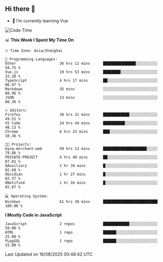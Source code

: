 ## Hi there 👋

- 🌱 I’m currently learning Vue

<!--START_SECTION:waka-->
![Code Time](http://img.shields.io/badge/Code%20Time-750%20hrs%2012%20mins-blue)

📊 **This Week I Spent My Time On** 

```text
🕑︎ Time Zone: Asia/Shanghai

💬 Programming Languages: 
Other                    36 hrs 12 mins      ███████████████░░░░░░░░░░   58.75 % 
Vue.js                   19 hrs 53 mins      ████████░░░░░░░░░░░░░░░░░   32.28 % 
TypeScript               4 hrs 17 mins       ██░░░░░░░░░░░░░░░░░░░░░░░   06.97 % 
Markdown                 35 mins             ░░░░░░░░░░░░░░░░░░░░░░░░░   00.96 % 
JSON                     13 mins             ░░░░░░░░░░░░░░░░░░░░░░░░░   00.36 % 

🔥 Editors: 
Firefox                  30 hrs 31 mins      ████████████░░░░░░░░░░░░░   49.51 % 
VS Code                  24 hrs 44 mins      ██████████░░░░░░░░░░░░░░░   40.13 % 
Chrome                   6 hrs 23 mins       ███░░░░░░░░░░░░░░░░░░░░░░   10.36 % 

🐱‍💻 Projects: 
myxq-merchant-web        49 hrs 13 mins      ████████████████████░░░░░   79.86 % 
PRIVATE-PROJECT          4 hrs 48 mins       ██░░░░░░░░░░░░░░░░░░░░░░░   07.81 % 
QAuxiliary               1 hr 39 mins        █░░░░░░░░░░░░░░░░░░░░░░░░   02.68 % 
Obsidian                 1 hr 27 mins        █░░░░░░░░░░░░░░░░░░░░░░░░   02.37 % 
QNotified                1 hr 16 mins        █░░░░░░░░░░░░░░░░░░░░░░░░   02.07 % 

💻 Operating System: 
Windows                  61 hrs 38 mins      █████████████████████████   100.00 % 
```

**I Mostly Code in JavaScript** 

```text
JavaScript               2 repos             ████████████░░░░░░░░░░░░░   50.00 % 
HTML                     1 repo              ██████░░░░░░░░░░░░░░░░░░░   25.00 % 
PLpgSQL                  1 repo              ██████░░░░░░░░░░░░░░░░░░░   25.00 % 
```




 Last Updated on 16/08/2025 00:48:42 UTC
<!--END_SECTION:waka-->
